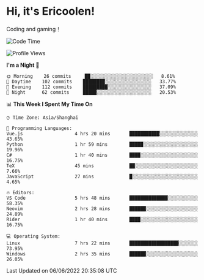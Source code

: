 # Hi, it's Ericoolen!
Coding and gaming！

<!--START_SECTION:waka-->
![Code Time](http://img.shields.io/badge/Code%20Time-309%20hrs%2026%20mins-blue)

![Profile Views](http://img.shields.io/badge/Profile%20Views-13-blue)

**I'm a Night 🦉** 

```text
🌞 Morning    26 commits     ██░░░░░░░░░░░░░░░░░░░░░░░   8.61% 
🌆 Daytime    102 commits    ████████░░░░░░░░░░░░░░░░░   33.77% 
🌃 Evening    112 commits    █████████░░░░░░░░░░░░░░░░   37.09% 
🌙 Night      62 commits     █████░░░░░░░░░░░░░░░░░░░░   20.53%

```


📊 **This Week I Spent My Time On** 

```text
⌚︎ Time Zone: Asia/Shanghai

💬 Programming Languages: 
Vue.js                   4 hrs 20 mins       ███████████░░░░░░░░░░░░░░   43.65% 
Python                   1 hr 59 mins        █████░░░░░░░░░░░░░░░░░░░░   19.96% 
C#                       1 hr 40 mins        ████░░░░░░░░░░░░░░░░░░░░░   16.75% 
TeX                      45 mins             ██░░░░░░░░░░░░░░░░░░░░░░░   7.66% 
JavaScript               27 mins             █░░░░░░░░░░░░░░░░░░░░░░░░   4.65%

🔥 Editors: 
VS Code                  5 hrs 48 mins       ██████████████░░░░░░░░░░░   58.35% 
Neovim                   2 hrs 28 mins       ██████░░░░░░░░░░░░░░░░░░░   24.89% 
Rider                    1 hr 40 mins        ████░░░░░░░░░░░░░░░░░░░░░   16.75%

💻 Operating System: 
Linux                    7 hrs 22 mins       ██████████████████░░░░░░░   73.95% 
Windows                  2 hrs 35 mins       ██████░░░░░░░░░░░░░░░░░░░   26.05%

```


 Last Updated on 06/06/2022 20:35:08 UTC
<!--END_SECTION:waka-->

